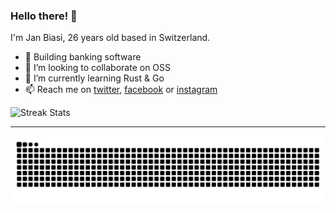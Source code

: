 ### Hello there! 👋

I'm Jan Biasi, 26 years old based in Switzerland.

- 🔭 Building banking software
- 👯 I’m looking to collaborate on OSS
- 🌱 I’m currently learning Rust & Go
- 📫 Reach me on [twitter](https://twitter.com/janbiasi), [facebook](https://facebook.com/janbiasi/) or [instagram](https://instagram.com/__giuvan)

<p align="left">
    <img alt="Streak Stats" src="https://github-readme-streak-stats.herokuapp.com?user=janbiasi&theme=tokyonight&hide_border=true&date_format=M%20j%5B%2C%20Y%5D&background=222222" />
</p>


----

<picture>
  <source media="(prefers-color-scheme: dark)" srcset="https://raw.githubusercontent.com/janbiasi/janbiasi/docs/github-contrib-snake-dark.svg" />
  <source media="(prefers-color-scheme: light)" srcset="https://raw.githubusercontent.com/janbiasi/janbiasi/docs/github-contrib-snake.svg" />
  <img alt="GitHub Contribution Stats" src="https://raw.githubusercontent.com/janbiasi/janbiasi/docs/github-contrib-snake.svg" />
</picture>